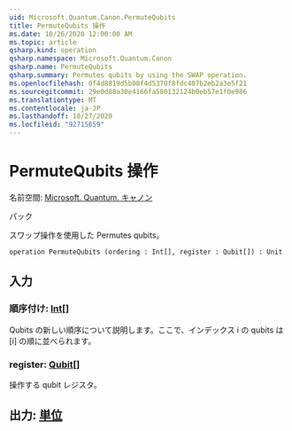 ```yaml
---
uid: Microsoft.Quantum.Canon.PermuteQubits
title: PermuteQubits 操作
ms.date: 10/26/2020 12:00:00 AM
ms.topic: article
qsharp.kind: operation
qsharp.namespace: Microsoft.Quantum.Canon
qsharp.name: PermuteQubits
qsharp.summary: Permutes qubits by using the SWAP operation.
ms.openlocfilehash: 0f4d8819d5b08f4d5370f8fdc407b2eb2a3e5f21
ms.sourcegitcommit: 29e0d88a30e4166fa580132124b0eb57e1f0e986
ms.translationtype: MT
ms.contentlocale: ja-JP
ms.lasthandoff: 10/27/2020
ms.locfileid: "92715659"
---
```

# <a name="permutequbits-operation"></a>PermuteQubits 操作

名前空間: [Microsoft. Quantum. キャノン](xref:Microsoft.Quantum.Canon)

パック [](https://nuget.org/packages/)


スワップ操作を使用した Permutes qubits。

```qsharp
operation PermuteQubits (ordering : Int[], register : Qubit[]) : Unit
```


## <a name="input"></a>入力

### <a name="ordering--int"></a>順序付け: [Int](xref:microsoft.quantum.lang-ref.int)[]

Qubits の新しい順序について説明します。ここで、インデックス i の qubits は [i] の順に並べられます。


### <a name="register--qubit"></a>register: [Qubit](xref:microsoft.quantum.lang-ref.qubit)[]

操作する qubit レジスタ。



## <a name="output--unit"></a>出力: [単位](xref:microsoft.quantum.lang-ref.unit)

